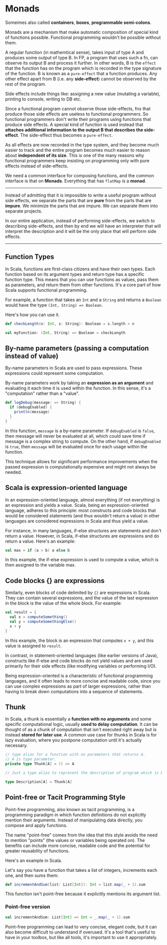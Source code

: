 # Monads

Someimes also called **containers**, **boxes**, **programmable semi-colons**.

Monads are a mechanism that make automatic composition of special kind of functions possible.
Functional programming wouldn't be possible without them.

A regular function (in mathemtical sense), takes input of type A and produces some output of type B.
In FP, a program that uses such a fn, can observe its output B and process it further.
In other words, B is the `effect` that the function has on the program which is recorded in the type signature of the function.
B is known as a `pure-effect` that a function produces. Any other effect apart from B (i.e. any **side-effect**) cannot be observed by the rest of the program.

Side effects include things like: assigning a new value (mutating a variable), printing to console, writing to DB etc.

Since a functional program cannot observe those side-effects, fns that produce those side effects are useless to functional programmers. So functional programmers don't write their programs using functions that produce side effects. A special kind of function is used instead that **attaches additional information to the output B that describes the side-effect**. The side-effect thus becomes a `pure-effect`.

As all effects are now recorded in the type system, and they become much easier to track and the entire program becomes much easier to reason about **independent of its size**. This is one of the many reasons why functional programmers keep insisting on programming only with pure effects instead of side-effects.

We need a common interface for composing functions, and the common interface is that on **Monads**. Everything that has `flatMap` is a **monad**.

---

Instead of admitting that it is impossible to write a useful program without side effects, we separate the parts that are **pure** from the parts that are **impure**. We minimize the parts that are impure. We can separate them into separate projects.

In our entire application, instead of performing side-effects, we switch to describing side-effects, and then by end we will have an interpreter that will interpret the description and it will be the only place that will perform side effects.

---

## Function Types

In Scala, functions are first-class citizens and have their own types. Each function based on its argument types and return type has a specific function type. This means that you can use functions as values, pass them as parameters, and return them from other functions. It's a core part of how Scala supports functional programming.

For example, a function that takes an `Int` and a `String` and returns a `Boolean` would have the type `(Int, String) => Boolean`.

Here's how you can use it.

```scala
def checkLength(n: Int, s: String): Boolean = s.length > n

val myFunction: (Int, String) => Boolean = checkLength
```

## By-name parameters (passing a computation instead of value)

By-name parameters in Scala are used to pass expressions. These expressions
could represent some computation.

By-name parameters work by taking an **expression as an argument** and evaluating it each time it is used within the function. In this sense, it's a "computation" rather than a "value".

```scala
def logDebug(message: => String) {
  if (debugEnabled) {
    println(message)
  }
}
```

In this function, `message` is a by-name parameter. If `debugEnabled` is `false`, then message will never be evaluated at all, which could save time if message is a complex string to compute. On the other hand, if `debugEnabled` is `true`, then `message` will be evaluated once for each usage within the function.

This technique allows for significant performance improvements when the passed expression is computationally expensive and might not always be needed.

## Scala is expression-oriented language

In an expression-oriented language, almost everything (if not everything) is an expression and yields a value. Scala, being an expression-oriented language, adheres to this principle: most constructs and code blocks that would be considered statements (and thus wouldn't return a value) in other languages are considered expressions in Scala and thus yield a value.

For instance, in many languages, if-else structures are statements and don't return a value. However, in Scala, if-else structures are expressions and do return a value. Here's an example:

```scala
val max = if (a > b) a else b
```

In this example, the if-else expression is used to compute a value, which is then assigned to the variable max.

## Code blocks {} are expressions

Similarly, even blocks of code delimited by `{}` are expressions in Scala. They can contain several expressions, and the value of the last expression in the block is the value of the whole block. For example:

```scala
val result = {
  val x = computeSomething()
  val y = computeSomethingElse()
  x + y
}
```

In this example, the block is an expression that computes `x + y`, and this value is assigned to `result`.

In contrast, in statement-oriented languages (like earlier versions of Java), constructs like if-else and code blocks do not yield values and are used primarily for their side effects (like modifying variables or performing I/O).

Being expression-oriented is a characteristic of functional programming languages, and it often leads to more concise and readable code, since you can use complex expressions as part of larger expressions, rather than having to break down computations into a sequence of statements.

## Thunk

In Scala, a thunk is essentially a **function with no arguments** and some specific computational logic, usually **used to delay computation**. It can be thought of as a chunk of computation that isn't executed right away but is instead **stored for later use**. A common use case for thunks in Scala is for lazy evaluation, where you postpone computation until it's actually necessary.

```scala
// type alias for a function with no parameters that returns A. 
// A is type parameter.
private type Thunk[A] = () => A
```


```scala
// Just a type alias to represent the description of program which is basically a thunk.

type Description[A] = Thunk[A]
```

## Point-free or Tacit Programming Style

Point-free programming, also known as tacit programming, is a programming paradigm in which function definitions do not explicitly mention their arguments. Instead of manipulating data directly, you compose and apply functions.

The name "point-free" comes from the idea that this style avoids the need to mention "points" (the values or variables being operated on). The benefits can include more concise, readable code and the potential for greater reusability of functions.

Here's an example in Scala.

Let's say you have a function that takes a list of integers, increments each one, and then sums them:

```scala
def incrementAndSum(list: List[Int]): Int = list.map(_ + 1).sum
```
This function isn't point-free because it explicitly mentions its argument list.

### Point-free version

```scala
val incrementAndSum: List[Int] => Int = _.map(_ + 1).sum
```

Point-free programming can lead to very concise, elegant code, but it can also become difficult to understand if overused. It's a tool that's useful to have in your toolbox, but like all tools, it's important to use it appropriately.



